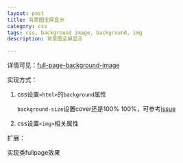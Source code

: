 ```yaml
---
layout: post
title: 背景图全屏显示
category: css
tags: css, background image, background, img
description: 背景图全屏显示

---
```


详情可见：[full-page-background-image](https://github.com/byr-gdp/full-page-background-image)

实现方式：
	
1. css设置`<html>`的`background`属性

	`background-size`设置cover还是100% 100%，可参考[issue](https://github.com/JobsLong/css-tricks/issues/1)

2. css设置`<img>`相关属性

扩展：

实现类fullpage效果